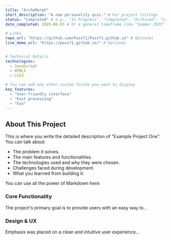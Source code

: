 ```yaml
---
title: "ArcheMorph"
short_description: "A new personality quiz." # For project listings
status: "Completed" # e.g., "In Progress", "Completed", "Archived", "Concept"
date_completed: 2025-06-01 # Or a general timeframe like "Summer 2023"

# Links
repo_url: "https://github.com/Pasx71/Pasx71.github.io" # Optional
live_demo_url: "https://pasx71.github.io/" # Optional


# Technical Details
technologies: 
  - JavaScript
  - HTML5
  - CSS3

# You can add any other custom fields you want to display
key_features:
  - "User-friendly interface"
  - "Fast processing"
  - "Fun"
---
```


## About This Project

This is where you write the detailed description of "Example Project One". You can talk about:

*   The problem it solves.
*   The main features and functionalities.
*   The technologies used and why they were chosen.
*   Challenges faced during development.
*   What you learned from building it.

You can use all the power of Markdown here:

### Core Functionality
The project's primary goal is to provide users with an easy way to...

### Design & UX
Emphasis was placed on a clean and intuitive user experience...
